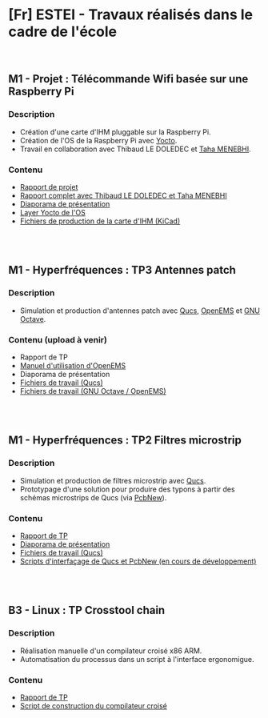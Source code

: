 # [Fr] ESTEI - Travaux réalisés dans le cadre de l'école

<br>

## M1 - Projet : Télécommande Wifi basée sur une Raspberry Pi
### Description
- Création d'une carte d'IHM pluggable sur la Raspberry Pi.
- Création de l'OS de la Raspberry Pi avec [Yocto](https://www.yoctoproject.org/).
- Travail en collaboration avec Thibaud LE DOLEDEC et [Taha MENEBHI](https://www.linkedin.com/in/taha-menebhi/).
### Contenu
- [Rapport de projet](https://github.com/thomaslepoix/ESTEI/blob/master/M1_Projet_Telecommande_Raspberry-Pi/Hardware_Middleware.pdf)
- [Rapport complet avec Thibaud LE DOLEDEC et Taha MENEBHI](https://github.com/thomaslepoix/ESTEI/blob/master/M1_Projet_Telecommande_Raspberry-Pi/Projet.pdf)
- [Diaporama de présentation](https://github.com/thomaslepoix/ESTEI/blob/master/M1_Projet_Telecommande_Raspberry-Pi/Oral.pdf)
- [Layer Yocto de l'OS](https://github.com/thomaslepoix/meta-remote-estei)
- [Fichiers de production de la carte d'IHM (KiCad)](https://github.com/thomaslepoix/ESTEI/tree/master/M1_Projet_Telecommande_Raspberry-Pi/PCB_kicad)

<br>
<br>

## M1 - Hyperfréquences : TP3 Antennes patch
### Description
- Simulation et production d'antennes patch avec [Qucs](http://qucs.sourceforge.net/), [OpenEMS](http://openems.de/start/index.php) et [GNU Octave](https://www.gnu.org/software/octave/).
### Contenu (upload à venir)
- Rapport de TP
- [Manuel d'utilisation d'OpenEMS](https://github.com/thomaslepoix/ESTEI/blob/master/M1_Hyperfrequences_Antennes/OpenEMS.pdf)
- Diaporama de présentation
- [Fichiers de travail (Qucs)](https://github.com/thomaslepoix/ESTEI/blob/master/M1_Hyperfrequences_Antennes/TP3_qucs_prj)
- [Fichiers de travail (GNU Octave / OpenEMS)](https://github.com/thomaslepoix/ESTEI/blob/master/M1_Hyperfrequences_Antennes/TP3_octave)

<br>
<br>

## M1 - Hyperfréquences : TP2 Filtres microstrip
### Description
- Simulation et production de filtres microstrip avec [Qucs](http://qucs.sourceforge.net/).
- Prototypage d'une solution pour produire des typons à partir des schémas microstrips de Qucs (via [PcbNew](http://kicad-pcb.org/discover/pcbnew/)).
### Contenu
- [Rapport de TP](https://github.com/thomaslepoix/ESTEI/blob/master/M1_Hyperfrequences_Filtres/TP2.pdf)
- [Diaporama de présentation](https://github.com/thomaslepoix/ESTEI/blob/master/M1_Hyperfrequences_Filtres/Oral.pdf)
- [Fichiers de travail (Qucs)](https://github.com/thomaslepoix/ESTEI/tree/master/M1_Hyperfrequences_Filtres/TP2_qucs_prj)
- [Scripts d'interfaçage de Qucs et PcbNew (en cours de développement)](https://github.com/thomaslepoix/QucstoKicad)

<br>
<br>

## B3 - Linux : TP Crosstool chain
### Description
- Réalisation manuelle d'un compilateur croisé x86 ARM.
- Automatisation du processus dans un script à l'interface ergonomigue.
### Contenu
- [Rapport de TP](https://github.com/thomaslepoix/ESTEI/blob/master/B3_Linux_Crosstool_Chain/Compte_Rendu.pdf)
- [Script de construction du compilateur croisé](https://github.com/thomaslepoix/ESTEI/blob/master/B3_Linux_Crosstool_Chain/cross-compil.sh)
